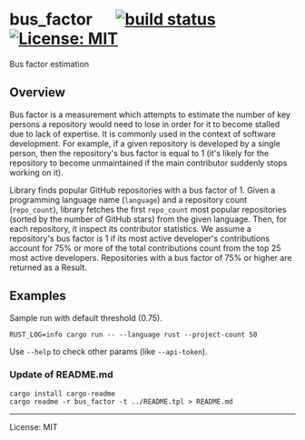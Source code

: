 # bus_factor &emsp; [![build status](https://github.com/pwalski/bus_factor_app/actions/workflows/ci.yml/badge.svg)](https://github.com/pwalski/bus_factor_app/actions)[![License: MIT](https://img.shields.io/badge/License-MIT-green.svg)](./LICENSE.md)

Bus factor estimation

## Overview

Bus factor is a measurement which attempts to estimate the number of key persons a repository would need to lose in order for it to become stalled due to lack of expertise.
It is commonly used in the context of software development.
For example, if a given repository is developed by a single person, then the repository's bus factor is equal to 1 (it's likely for the repository to become unmaintained if the main contributor suddenly stops working on it).

Library finds popular GitHub repositories with a bus factor of 1.
Given a programming language name (`language`) and a repository count (`repo_count`), library fetches the first `repo_count` most popular repositories (sorted by the number of GitHub stars) from the given language.
Then, for each repository, it inspect its contributor statistics.
We assume a repository's bus factor is 1 if its most active developer's contributions account for 75% or more of the total contributions count from the top 25 most active developers.
Repositories with a bus factor of 75% or higher are returned as a Result.

## Examples

Sample run with default threshold (0.75).

```shell
RUST_LOG=info cargo run -- --language rust --project-count 50
```

Use `--help` to check other params (like `--api-token`).

### Update of README.md

```shell
cargo install cargo-readme
cargo readme -r bus_factor -t ../README.tpl > README.md
```

---

License: MIT

